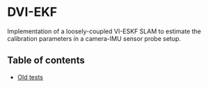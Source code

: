 # DVI-EKF
Implementation of a loosely-coupled VI-ESKF SLAM to estimate
the calibration parameters in a camera-IMU sensor probe setup.

## Table of contents
* [Old tests](/old-tests)



